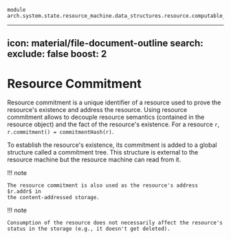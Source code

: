 ```juvix
module arch.system.state.resource_machine.data_structures.resource.computable_components.resource_commitment;
```

---
icon: material/file-document-outline
search:
  exclude: false
  boost: 2
---

# Resource Commitment

Resource commitment is a unique identifier of a resource used to prove the
resource's existence and address the resource. Using resource commitment allows
to decouple resource semantics (contained in the resource object) and the fact
of the resource's existence. For a resource `r`, `r.commitment() =
commitmentHash(r)`.

To establish the resource's existence, its commitment is added to a global
structure called a commitment tree. This structure is external to the resource
machine but the resource machine can read from it.

!!! note

    The resource commitment is also used as the resource's address $r.addr$ in
    the content-addressed storage.

!!! note

    Consumption of the resource does not necessarily affect the resource's
    status in the storage (e.g., it doesn't get deleted).



